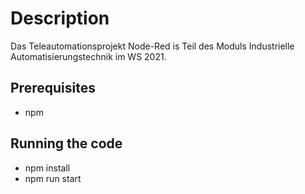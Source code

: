 # Description

Das Teleautomationsprojekt Node-Red is Teil des Moduls Industrielle Automatisierungstechnik im WS 2021.

## Prerequisites
- npm

## Running the code
- npm install
- npm run start

